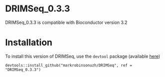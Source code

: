 DRIMSeq_0.3.3
==========

DRIMSeq_0.3.3 is compatible with Bioconductor version 3.2


# Installation 

To install this version of DRIMSeq, use the `devtool` package (available [here](https://github.com/hadley/devtools))

```
devtools::install_github("markrobinsonuzh/DRIMSeq", ref = "DRIMSeq_0.3.3")
```
